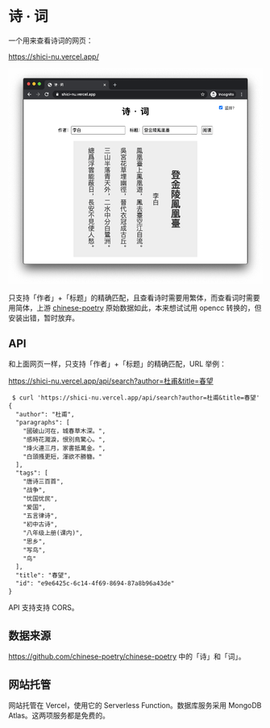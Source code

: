 # 诗 · 词

一个用来查看诗词的网页：

https://shici-nu.vercel.app/

![screen shot of the website](screenshot.png)

只支持「作者」+「标题」的精确匹配，且查看诗时需要用繁体，而查看词时需要用简体，上游 [chinese-poetry](https://github.com/chinese-poetry/chinese-poetry) 原始数据如此，本来想试试用 opencc 转换的，但安装出错，暂时放弃。

## API

和上面网页一样，只支持「作者」+「标题」的精确匹配，URL 举例：

https://shici-nu.vercel.app/api/search?author=杜甫&title=春望

```
 $ curl 'https://shici-nu.vercel.app/api/search?author=杜甫&title=春望'
{
  "author": "杜甫",
  "paragraphs": [
    "國破山河在，城春草木深。",
    "感時花濺淚，恨別鳥驚心。",
    "烽火連三月，家書抵萬金。",
    "白頭搔更短，渾欲不勝簪。"
  ],
  "tags": [
    "唐诗三百首",
    "战争",
    "忧国忧民",
    "爱国",
    "五言律诗",
    "初中古诗",
    "八年级上册(课内)",
    "思乡",
    "写鸟",
    "鸟"
  ],
  "title": "春望",
  "id": "e9e6425c-6c14-4f69-8694-87a8b96a43de"
}
```

API 支持支持 CORS。

## 数据来源

https://github.com/chinese-poetry/chinese-poetry 中的「诗」和「词」。

## 网站托管

网站托管在 Vercel，使用它的 Serverless Function。数据库服务采用 MongoDB Atlas。这两项服务都是免费的。
